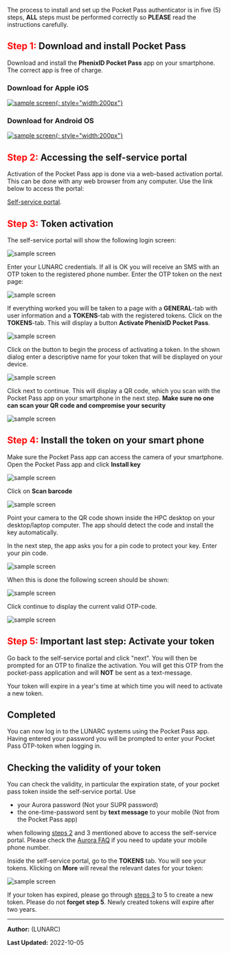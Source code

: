 The process to install and set up the Pocket Pass authenticator is in five (5) steps, **ALL** steps must be performed correctly so **PLEASE** read the instructions carefully.

## <span style="color:red">Step 1:</span>  Download and install Pocket Pass
Download and install the **PhenixID Pocket Pass** app on your smartphone. The correct app is free of charge.

### Download for Apple iOS

[![sample screen](../images/ios-download.png "Download for android"){: style="width:200px"}](https://itunes.apple.com/se/app/phenixid-pocket-pass/id1071318323?mt=8 "Pocket Pass download")

### Download for Android OS

[![sample screen](../images/android-download.png "Download for android"){: style="width:200px"}](https://play.google.com/store/apps/details?id=com.phenixidentity.pocketpass "Pocket Pass download")

## <span style="color:red">Step 2:</span>  Accessing the self-service portal

Activation of the Pocket Pass app is done via a web-based activation portal. This can be done with any web browser from any computer. Use the link below to access the portal:

[Self-service portal](https://phenix3.lunarc.lu.se/selfservice/). 


## <span style="color:red">Step 3:</span>  Token activation
The self-service portal will show the following login screen:

![sample screen](../images/selfservice_login_rev1.png "Desktop sample screen")

Enter your LUNARC credentials. If all is OK you will receive an SMS with an OTP token to the registered phone number. Enter the OTP token on the next page:

![sample screen](../images/selfservice_otp_rev1.png "Desktop sample screen")

If everything worked you will be taken to a page with a **GENERAL**-tab with user information and a **TOKENS**-tab with the registered tokens. Click on the **TOKENS**-tab. This will display a button **Activate PhenixID Pocket Pass**. 

![sample screen](../images/add_token1.png "Desktop sample screen")

Click on the button to begin the process of activating a token. In the shown dialog enter a descriptive name for your token that will be displayed on your device.

![sample screen](../images/add_token2.png "Desktop sample screen")

Click next to continue. This will display a QR code, which you scan with the Pocket Pass app on your smartphone in the next step.  **Make sure no one can scan your QR code and compromise your security**

![sample screen](../images/add_token3.png "Desktop sample screen")

## <span style="color:red">Step 4:</span>  Install the token on your smart phone

Make sure the Pocket Pass app can access the camera of your smartphone. Open the Pocket Pass app and click **Install key**

![sample screen](../images/pp_ss2.png "Desktop sample screen")

Click on **Scan barcode**

![sample screen](../images/pp_ss3.png "Desktop sample screen")

Point your camera to the QR code shown inside the HPC desktop on your desktop/laptop computer. The app should detect the code and install the key automatically. 

In the next step, the app asks you for a pin code to protect your key. Enter your pin code. 

![sample screen](../images/pp_ss4.png "Desktop sample screen")

When this is done the following screen should be shown:

![sample screen](../images/pp_ss5.png "Desktop sample screen")

Click continue to display the current valid OTP-code.

![sample screen](../images/pp_ss6.png "Desktop sample screen")

## <span style="color:red">Step 5:</span>  Important last step: Activate your token

Go back to the self-service portal and click "next". You will then be prompted for an OTP to finalize the activation. You will get this OTP from the pocket-pass application and will **NOT** be sent as a text-message.

Your token will expire in a year's time at which time you will need to activate a new token.

## Completed

You can now log in to the LUNARC systems using the Pocket Pass app. Having entered your password you will be prompted to enter your Pocket Pass OTP-token when logging in.


## Checking the validity of your token

You can check the validity, in particular the expiration state, of your pocket pass token inside the self-service portal.  Use

* your Aurora password (Not your SUPR password)
* the one-time-password sent by **text message** to your mobile (Not from the Pocket Pass app) 

when following [steps 2](#step-2-accessing-the-self-service-portal) and 3 mentioned above to access the self-service portal.  Please check the [Aurora FAQ](https://lunarc-documentation.readthedocs.io/en/latest/aurora_faq/#could-your-send-my-one-time-password-for-pocket-pass-activation-to-my-new-mobile-phone-number) if you need to update your mobile phone number.

Inside the self-service portal, go to the **TOKENS** tab.  You will see your tokens.  Klicking on **More** will reveal the relevant dates for your token:

![sample screen](../images/pp_token_status.png "Token dates")

If your token has expired, please go through [steps 3](#step-3-token-activation) to 5 to create a new token.  Please do not **forget step 5**.  Newly created tokens will expire after two years.

---

**Author:**
(LUNARC)

**Last Updated:**
2022-10-05